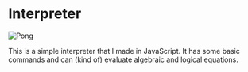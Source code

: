 # Interpreter

![Pong](https://github.com/slicar2640/Interpreter/assets/101480013/286c5a97-91fc-4df2-ab63-3212c16f27fd)

This is a simple interpreter that I made in JavaScript. It has some basic commands and can (kind of) evaluate algebraic and logical equations.
